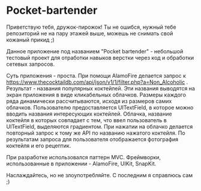 # Pocket-bartender

Приветствую тебя, дружок-пирожок! Ты не ошибся, нужный тебе репозиторий не на пару этажей выше, можешь не снимать свой кожаный прикид ;)

Данное приложение под названием "Pocket bartender" - небольшой тестовый проект для отработки навыков верстки через код и обработки сетевых запросов. 

  Суть приложения - проста. При помощи AlamoFire делается запрос к https://www.thecocktaildb.com/api/json/v1/1/filter.php?a=Non_Alcoholic . Результат - 
названия популярных коктейлей. Эти названия выводятся на экран приложения в виде кликабельных облачков. Размеры каждого ряда динамически рассчитываются, 
исходя из размеров самих облачков. Пользователю предоставляется UITextField, в которое можно вводить названия интересующих коктейлей. Облачка, название 
коктейля в которых совпадает с тем, что ввел пользователь в UITextField, выделяются градиентом. При нажатии на облачко делается повторный запрос к тому же 
API по названию нажатого коктейля. По результатам запроса для пользователя отображается фотография коктейля и его рецептик. 

При разработке использовался паттерн MVC. Фреймворки, использованные в приложении - AlamoFire, UIKit, SnapKit. 

Наслаждайтесь, но не злоупотребляйте. С последним я справлюсь сам ;)

